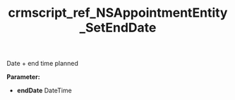 ﻿---
title: crmscript_ref_NSAppointmentEntity_SetEndDate
description: NSAppointmentEntity.SetEndDate(DateTime endDate)
intellisense: NSAppointmentEntity.SetEndDate
keywords: NSAppointmentEntity, GetEndDate
so.topic: reference
---

Date + end time planned

**Parameter:** 
 - **endDate** DateTime

